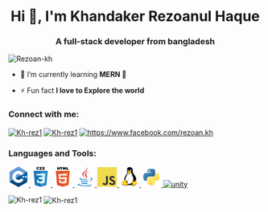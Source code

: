 <h1 align="center">Hi 👋, I'm Khandaker Rezoanul Haque </h1>
<h3 align="center">A full-stack developer from bangladesh</h3>

<p align="left"> <img src="https://komarev.com/ghpvc/?username=Rezoan-kh&label=Profile%20views&color=0e75b6&style=flat" alt="Rezoan-kh" /> </p>

- 🌱 I’m currently learning **MERN 🤣**

- ⚡ Fun fact **I love to Explore the world**

<h3 align="left">Connect with me:</h3>
<p align="left">
<a href="https://www.instagram.com/rezoan_khandaker/" target="blank"><img align="center" src="https://raw.githubusercontent.com/rahuldkjain/github-profile-readme-generator/master/src/images/icons/Social/instagram.svg" alt="Kh-rez1" height="30" width="40" /></a>
<a href="https://linkedin.com/in/rezoan_khandaker" target="blank"><img align="center" src="https://raw.githubusercontent.com/rahuldkjain/github-profile-readme-generator/master/src/images/icons/Social/linked-in-alt.svg" alt="Kh-rez1" height="30" width="40" /></a>
<a href="https://fb.com/https://www.facebook.com/rezoan.kh" target="blank"><img align="center" src="https://raw.githubusercontent.com/rahuldkjain/github-profile-readme-generator/master/src/images/icons/Social/facebook.svg" alt="https://www.facebook.com/rezoan.kh" height="30" width="40" /></a>
</p>

<h3 align="left">Languages and Tools:</h3>
<p align="left"> <a href="https://www.w3schools.com/cpp/" target="_blank" rel="noreferrer"> <img src="https://raw.githubusercontent.com/devicons/devicon/master/icons/cplusplus/cplusplus-original.svg" alt="cplusplus" width="40" height="40"/> </a> <a href="https://www.w3schools.com/css/" target="_blank" rel="noreferrer"> <img src="https://raw.githubusercontent.com/devicons/devicon/master/icons/css3/css3-original-wordmark.svg" alt="css3" width="40" height="40"/> </a> <a href="https://www.w3.org/html/" target="_blank" rel="noreferrer"> <img src="https://raw.githubusercontent.com/devicons/devicon/master/icons/html5/html5-original-wordmark.svg" alt="html5" width="40" height="40"/> </a> <a href="https://www.java.com" target="_blank" rel="noreferrer"> <img src="https://raw.githubusercontent.com/devicons/devicon/master/icons/java/java-original.svg" alt="java" width="40" height="40"/> </a> <a href="https://developer.mozilla.org/en-US/docs/Web/JavaScript" target="_blank" rel="noreferrer"> <img src="https://raw.githubusercontent.com/devicons/devicon/master/icons/javascript/javascript-original.svg" alt="javascript" width="40" height="40"/> </a> <a href="https://www.linux.org/" target="_blank" rel="noreferrer"> <img src="https://raw.githubusercontent.com/devicons/devicon/master/icons/linux/linux-original.svg" alt="linux" width="40" height="40"/> </a> <a href="https://www.python.org" target="_blank" rel="noreferrer"> <img src="https://raw.githubusercontent.com/devicons/devicon/master/icons/python/python-original.svg" alt="python" width="40" height="40"/> </a> <a href="https://unity.com/" target="_blank" rel="noreferrer"> <img src="https://www.vectorlogo.zone/logos/unity3d/unity3d-icon.svg" alt="unity" width="40" height="40"/> </a> </p>

<p><img align="left" src="https://github-readme-stats.vercel.app/api/top-langs?username=Kh-rez1&show_icons=true&locale=en&layout=compact" alt="Kh-rez1" /></p>

<p>&nbsp;<img align="center" src="https://github-readme-stats.vercel.app/api?username=Kh-rez1&show_icons=true&locale=en" alt="Kh-rez1" /></p>
